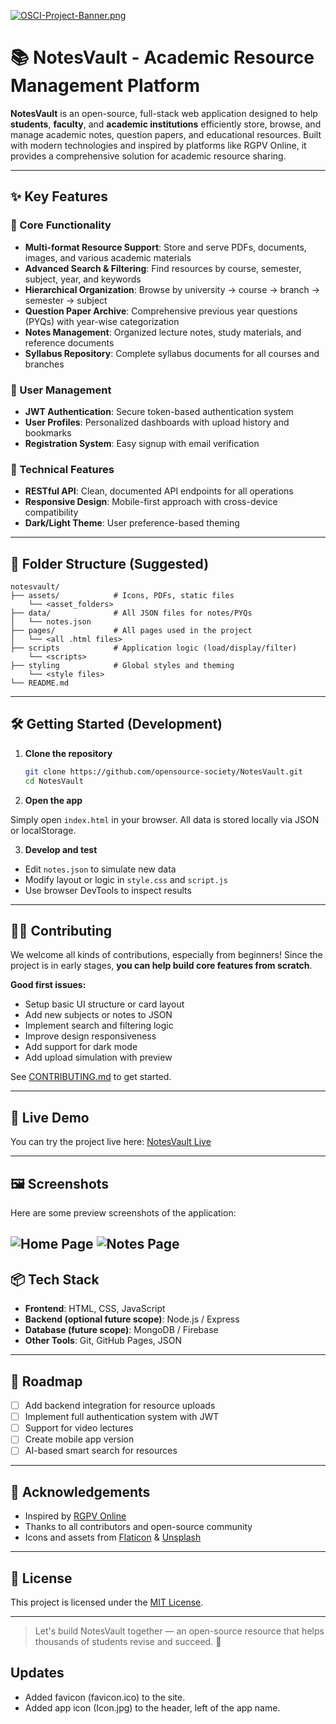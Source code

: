 [![OSCI-Project-Banner.png](https://i.postimg.cc/76mJvBmF/OSCI-Project-Banner.png)](https://postimg.cc/8JfzMb84)

# 📚 NotesVault - Academic Resource Management Platform

**NotesVault** is an open-source, full-stack web application designed to help **students**, **faculty**, and **academic institutions** efficiently store, browse, and manage academic notes, question papers, and educational resources. Built with modern technologies and inspired by platforms like RGPV Online, it provides a comprehensive solution for academic resource sharing.

---

## ✨ Key Features

### 📖 Core Functionality

- **Multi-format Resource Support**: Store and serve PDFs, documents, images, and various academic materials
- **Advanced Search & Filtering**: Find resources by course, semester, subject, year, and keywords
- **Hierarchical Organization**: Browse by university → course → branch → semester → subject
- **Question Paper Archive**: Comprehensive previous year questions (PYQs) with year-wise categorization
- **Notes Management**: Organized lecture notes, study materials, and reference documents
- **Syllabus Repository**: Complete syllabus documents for all courses and branches

### 👥 User Management

- **JWT Authentication**: Secure token-based authentication system
- **User Profiles**: Personalized dashboards with upload history and bookmarks
- **Registration System**: Easy signup with email verification

### 🔧 Technical Features

- **RESTful API**: Clean, documented API endpoints for all operations
- **Responsive Design**: Mobile-first approach with cross-device compatibility
- **Dark/Light Theme**: User preference-based theming

---


## 📁 Folder Structure (Suggested)

```
notesvault/
├── assets/            # Icons, PDFs, static files
    └── <asset_folders>
├── data/              # All JSON files for notes/PYQs
│   └── notes.json
├── pages/             # All pages used in the project
│   └── <all .html files>
├── scripts            # Application logic (load/display/filter)
    └── <scripts>
├── styling            # Global styles and theming
    └── <style files>
└── README.md
```

---

## 🛠️ Getting Started (Development)

1. **Clone the repository**

    ```bash
    git clone https://github.com/opensource-society/NotesVault.git
    cd NotesVault
    ```

2. **Open the app**

Simply open `index.html` in your browser. All data is stored locally via JSON or localStorage.

3. **Develop and test**

- Edit `notes.json` to simulate new data
- Modify layout or logic in `style.css` and `script.js`
- Use browser DevTools to inspect results

---

## 🧑‍💻 Contributing

We welcome all kinds of contributions, especially from beginners! Since the project is in early stages, **you can help build core features from scratch**.

**Good first issues:**

- Setup basic UI structure or card layout
- Add new subjects or notes to JSON
- Implement search and filtering logic
- Improve design responsiveness
- Add support for dark mode
- Add upload simulation with preview

See [CONTRIBUTING.md](CONTRIBUTING.md) to get started.

---
## 🚀 Live Demo

You can try the project live here: [NotesVault Live](https://<Ashraf912005>.github.io/notesvault/)

---
## 🖼️ Screenshots

Here are some preview screenshots of the application:

![Home Page](assets/screenshots/home.png)
![Notes Page](assets/screenshots/notes.png)
---
## 📦 Tech Stack

- **Frontend**: HTML, CSS, JavaScript  
- **Backend (optional future scope)**: Node.js / Express  
- **Database (future scope)**: MongoDB / Firebase  
- **Other Tools**: Git, GitHub Pages, JSON
---
## 📌 Roadmap

- [ ] Add backend integration for resource uploads  
- [ ] Implement full authentication system with JWT  
- [ ] Support for video lectures  
- [ ] Create mobile app version  
- [ ] AI-based smart search for resources
---
## 🙌 Acknowledgements

- Inspired by [RGPV Online](https://www.rgpvonline.com/)  
- Thanks to all contributors and open-source community  
- Icons and assets from [Flaticon](https://www.flaticon.com/) & [Unsplash](https://unsplash.com/)  
---

## 📄 License

This project is licensed under the [MIT License](LICENSE).

---

> Let's build NotesVault together — an open-source resource that helps thousands of students revise and succeed. 🚀

## Updates
- Added favicon (favicon.ico) to the site.
- Added app icon (Icon.jpg) to the header, left of the app name.
